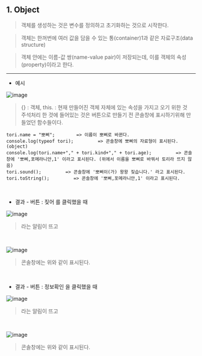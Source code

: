 ## 1. Object <br>

> 객체를 생성하는 것은 변수를 정의하고 초기화하는 것으로 시작한다. <br>

> 객체는 한꺼번에 여러 값을 담을 수 있는 통(container)1과 같은 자료구조(data structure) <br>

> 객체 안에는 이름-값 쌍(name-value pair)이 저장되는데, 이를 객체의 속성(property)이라고 한다. <br>

<hr>

* 예시 <br>

![image](https://github.com/jiyoung79/StudyFiles/assets/155033243/a8f6cdd7-2f44-4875-858a-4adea5b24b49)

> {} : 객체, this. : 현재 만들어진 객체 자체에 있는 속성을 가지고 오기 위한 것 <br>
> 주석처리 한 것에 들어있는 것은 버튼으로 만들기 전 콘솔창에 표시하기위해 만들었던 함수들이다. <br>
```
tori.name = "뽀삐";        => 이름이 뽀삐로 바뀐다.
console.log(typeof tori);         => 콘솔창에 뽀삐의 자료형이 표시된다. (object)
console.log(tori.name+"," + tori.kind+"," + tori.age);         => 콘솔창에 '뽀삐,포메라니안,1' 이라고 표시된다. (위에서 이름을 뽀삐로 바꿔서 토리라 뜨지 않음)
tori.sound();         => 콘솔창에 '뽀삐이(가) 왕왕 짖습니다.' 라고 표시된다.
tori.toString();         => 콘솔창에 '뽀삐,포메라니안,1' 이라고 표시된다.
 ```

<br>

* 결과 - 버튼 : 짖어 를 클릭했을 때 <br>

![image](https://github.com/jiyoung79/StudyFiles/assets/155033243/1d6c86ac-6b82-4f87-a8a7-47e333a16815)

> 라는 알림이 뜨고 <br>

<br>

![image](https://github.com/jiyoung79/StudyFiles/assets/155033243/d5f36e91-6e36-47ff-bb9d-e6d31954d2c3)

> 콘솔창에는 위와 같이 표시된다. <br>

<br>

* 결과 - 버튼 : 정보확인 을 클릭했을 때 <br>

![image](https://github.com/jiyoung79/StudyFiles/assets/155033243/83093432-332b-4fc1-8206-b8616fec855c)

> 라는 알림이 뜨고 <br>

<br>

![image](https://github.com/jiyoung79/StudyFiles/assets/155033243/2bde01e8-677d-4c8e-897b-b2aaf530cdd0)

> 콘솔창에는 위와 같이 표시된다.
